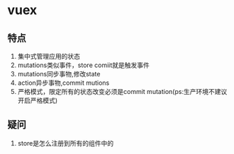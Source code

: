 # vuex

## 特点

1. 集中式管理应用的状态
2. mutations类似事件，store comiit就是触发事件
3. mutations同步事物,修改state
4. action异步事物,commit mutions
5. 严格模式，限定所有的状态改变必须是commit mutation(ps:生产环境不建议开启严格模式)

## 疑问

1. store是怎么注册到所有的组件中的
